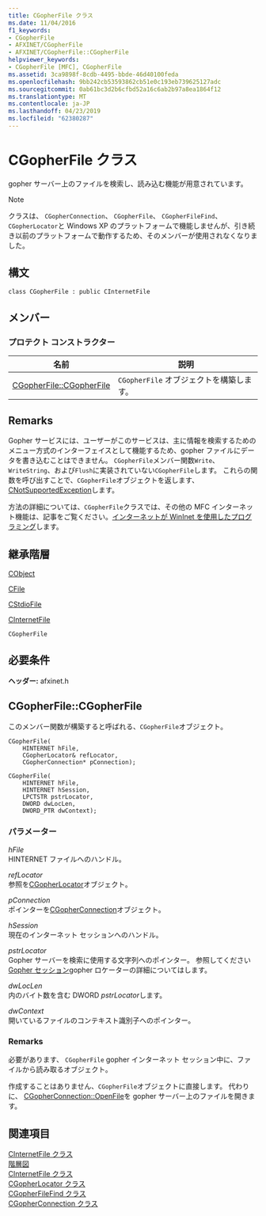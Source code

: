 ```yaml
---
title: CGopherFile クラス
ms.date: 11/04/2016
f1_keywords:
- CGopherFile
- AFXINET/CGopherFile
- AFXINET/CGopherFile::CGopherFile
helpviewer_keywords:
- CGopherFile [MFC], CGopherFile
ms.assetid: 3ca9898f-8cdb-4495-bbde-46d40100feda
ms.openlocfilehash: 9bb242cb53593862cb51e0c193eb739625127adc
ms.sourcegitcommit: 0ab61bc3d2b6cfbd52a16c6ab2b97a8ea1864f12
ms.translationtype: MT
ms.contentlocale: ja-JP
ms.lasthandoff: 04/23/2019
ms.locfileid: "62380287"
---
```

# <a name="cgopherfile-class"></a>CGopherFile クラス

gopher サーバー上のファイルを検索し、読み込む機能が用意されています。

> [!NOTE]
>  クラスは、 `CGopherConnection`、 `CGopherFile`、 `CGopherFileFind`、`CGopherLocator`と Windows XP のプラットフォームで機能しませんが、引き続き以前のプラットフォームで動作するため、そのメンバーが使用されなくなりました。

## <a name="syntax"></a>構文

```
class CGopherFile : public CInternetFile
```

## <a name="members"></a>メンバー

### <a name="protected-constructors"></a>プロテクト コンストラクター

|名前|説明|
|----------|-----------------|
|[CGopherFile::CGopherFile](#cgopherfile)|`CGopherFile` オブジェクトを構築します。|

## <a name="remarks"></a>Remarks

Gopher サービスには、ユーザーがこのサービスは、主に情報を検索するためのメニュー方式のインターフェイスとして機能するため、gopher ファイルにデータを書き込むことはできません。 `CGopherFile`メンバー関数`Write`、 `WriteString`、および`Flush`に実装されていない`CGopherFile`します。 これらの関数を呼び出すことで、`CGopherFile`オブジェクトを返します、 [CNotSupportedException](../../mfc/reference/cnotsupportedexception-class.md)します。

方法の詳細については、`CGopherFile`クラスでは、その他の MFC インターネット機能は、記事をご覧ください。[インターネットが WinInet を使用したプログラミング](../../mfc/win32-internet-extensions-wininet.md)します。

## <a name="inheritance-hierarchy"></a>継承階層

[CObject](../../mfc/reference/cobject-class.md)

[CFile](../../mfc/reference/cfile-class.md)

[CStdioFile](../../mfc/reference/cstdiofile-class.md)

[CInternetFile](../../mfc/reference/cinternetfile-class.md)

`CGopherFile`

## <a name="requirements"></a>必要条件

**ヘッダー:** afxinet.h

##  <a name="cgopherfile"></a>  CGopherFile::CGopherFile

このメンバー関数が構築すると呼ばれる、`CGopherFile`オブジェクト。

```
CGopherFile(
    HINTERNET hFile,
    CGopherLocator& refLocator,
    CGopherConnection* pConnection);

CGopherFile(
    HINTERNET hFile,
    HINTERNET hSession,
    LPCTSTR pstrLocator,
    DWORD dwLocLen,
    DWORD_PTR dwContext);
```

### <a name="parameters"></a>パラメーター

*hFile*<br/>
HINTERNET ファイルへのハンドル。

*refLocator*<br/>
参照を[CGopherLocator](../../mfc/reference/cgopherlocator-class.md)オブジェクト。

*pConnection*<br/>
ポインターを[CGopherConnection](../../mfc/reference/cgopherconnection-class.md)オブジェクト。

*hSession*<br/>
現在のインターネット セッションへのハンドル。

*pstrLocator*<br/>
Gopher サーバーを検索に使用する文字列へのポインター。 参照してください[Gopher セッション](cgopherlocator-class.md)gopher ロケーターの詳細についてはします。

*dwLocLen*<br/>
内のバイト数を含む DWORD *pstrLocator*します。

*dwContext*<br/>
開いているファイルのコンテキスト識別子へのポインター。

### <a name="remarks"></a>Remarks

必要があります、 `CGopherFile` gopher インターネット セッション中に、ファイルから読み取るオブジェクト。

作成することはありません、`CGopherFile`オブジェクトに直接します。 代わりに、 [CGopherConnection::OpenFile](../../mfc/reference/cgopherconnection-class.md#openfile)を gopher サーバー上のファイルを開きます。

## <a name="see-also"></a>関連項目

[CInternetFile クラス](../../mfc/reference/cinternetfile-class.md)<br/>
[階層図](../../mfc/hierarchy-chart.md)<br/>
[CInternetFile クラス](../../mfc/reference/cinternetfile-class.md)<br/>
[CGopherLocator クラス](../../mfc/reference/cgopherlocator-class.md)<br/>
[CGopherFileFind クラス](../../mfc/reference/cgopherfilefind-class.md)<br/>
[CGopherConnection クラス](../../mfc/reference/cgopherconnection-class.md)
